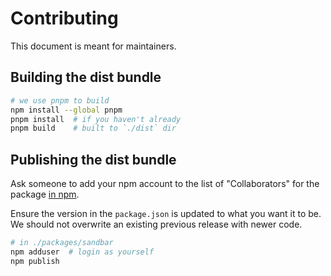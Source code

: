 # Contributing

This document is meant for maintainers.

## Building the dist bundle

```sh
# we use pnpm to build
npm install --global pnpm
pnpm install  # if you haven't already
pnpm build    # built to `./dist` dir
```

## Publishing the dist bundle

Ask someone to add your npm account to the list of "Collaborators" for the
package [in npm](https://www.npmjs.com/package/sandbar/access).

Ensure the version in the `package.json` is updated to what you want it to be.
We should not overwrite an existing previous release with newer code.

```sh
# in ./packages/sandbar
npm adduser  # login as yourself
npm publish
```
